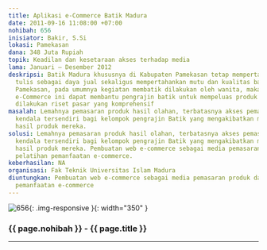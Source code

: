 ```yaml
---
title: Aplikasi e-Commerce Batik Madura
date: 2011-09-16 11:08:00 +07:00
nohibah: 656
inisiator: Bakir, S.Si
lokasi: Pamekasan
dana: 348 Juta Rupiah
topik: Keadilan dan kesetaraan akses terhadap media
lama: Januari – Desember 2012
deskripsi: Batik Madura khususnya di Kabupaten Pamekasan tetap mempertahankan batik
  tulis sebagai daya jual sekaligus mempertahankan mutu dan kualitas batik asli daerah
  Pamekasan, pada umumnya kegiatan membatik dilakukan oleh wanita, maka dalam aplikasi
  e-Commerce ini dapat membantu pengrajin batik untuk mempeluas produk batik, maka
  dilakukan riset pasar yang komprehensif
masalah: Lemahnya pemasaran produk hasil olahan, terbatasnya akses pemasaran menjadi
  kendala tersendiri bagi kelompok pengrajin Batik yang mengakibatkan menumpuknya
  hasil produk mereka.
solusi: Lemahnya pemasaran produk hasil olahan, terbatasnya akses pemasaran menjadi
  kendala tersendiri bagi kelompok pengrajin Batik yang mengakibatkan menumpuknya
  hasil produk mereka. Pembuatan web e-commerce sebagai media pemasaran produk dan
  pelatihan pemanfaatan e-commerce.
keberhasilan: NA
organisasi: Fak Teknik Universitas Islam Madura
diuntungkan: Pembuatan web e-commerce sebagai media pemasaran produk dan pelatihan
  pemanfaatan e-commerce
---
```


![656](/static/img/hibahcmb/656.png){: .img-responsive }{: width="350" }

### {{ page.nohibah }} - {{ page.title }}

---
